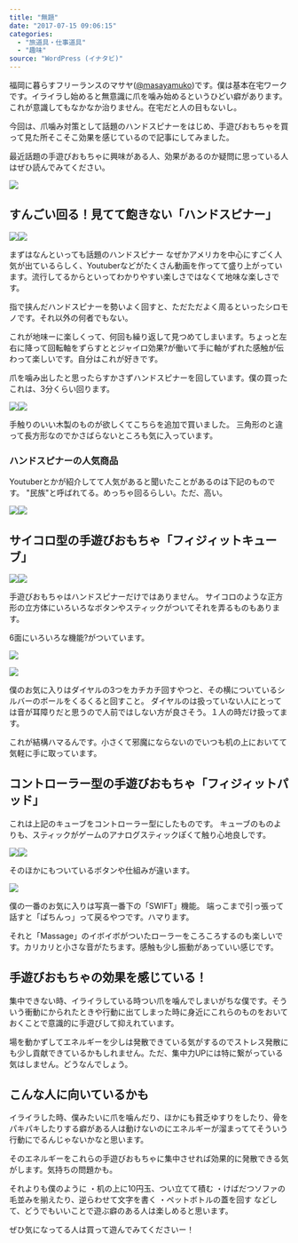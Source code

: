 ```yaml
---
title: "無題"
date: "2017-07-15 09:06:15"
categories:
  - "旅道具・仕事道具"
  - "趣味"
source: "WordPress (イナタビ)"
---
```


福岡に暮らすフリーランスのマサヤ([@masayamuko](https://twitter.com/MasayaMuko))です。僕は基本在宅ワークです。イライラし始めると無意識に爪を噛み始めるというひどい癖があります。これが意識してもなかなか治りません。在宅だと人の目もないし。

今回は、爪噛み対策として話題のハンドスピナーをはじめ、手遊びおもちゃを買って見た所そこそこ効果を感じているので記事にしてみました。

最近話題の手遊びおもちゃに興味がある人、効果があるのか疑問に思っている人はぜひ読んでみてください。

![](https://masayamuko.com/wp/wp-content/uploads/2017/07/写真-2017-06-30-19-56-29.jpg)
## すんごい回る！見てて飽きない「ハンドスピナー」
[![](//ws-fe.amazon-adsystem.com/widgets/q?_encoding=UTF8&ASIN=B06XRDTWTN&Format=_SL250_&ID=AsinImage&MarketPlace=JP&ServiceVersion=20070822&WS=1&tag=msymk-22)](https://www.amazon.co.jp/gp/product/B06XRDTWTN/ref=as_li_ss_il?ie=UTF8&psc=1&linkCode=li3&tag=msymk-22&linkId=1321dccf0a53a3a680e46b2bc0ef4d5a)![](https://ir-jp.amazon-adsystem.com/e/ir?t=msymk-22&l=li3&o=9&a=B06XRDTWTN)

まずはなんといっても話題のハンドスピナー
なぜかアメリカを中心にすごく人気が出ているらしく、Youtuberなどがたくさん動画を作ってて盛り上がっています。流行してるからといってわかりやすい楽しさではなくて地味な楽しさです。

指で挟んだハンドスピナーを勢いよく回すと、ただただよく周るといったシロモノです。それ以外の何者でもない。

これが地味ーに楽しくって、何回も繰り返して見つめてしまいます。ちょっと左右に降って回転軸をずらすととジャイロ効果?が働いて手に軸がずれた感触が伝わって楽しいです。自分はこれが好きです。

爪を噛み出したと思ったらすかさずハンドスピナーを回しています。僕の買ったこれは、3分くらい回ります。

[![](//ws-fe.amazon-adsystem.com/widgets/q?_encoding=UTF8&ASIN=B01MZBAYUD&Format=_SL250_&ID=AsinImage&MarketPlace=JP&ServiceVersion=20070822&WS=1&tag=msymk-22)](https://www.amazon.co.jp/gp/product/B01MZBAYUD/ref=as_li_ss_il?ie=UTF8&psc=1&linkCode=li3&tag=msymk-22&linkId=7636702c33dc9a55a0087e196df3ad50)![](https://ir-jp.amazon-adsystem.com/e/ir?t=msymk-22&l=li3&o=9&a=B01MZBAYUD)

手触りのいい木製のものが欲しくてこちらを追加で買いました。
三角形のと違って長方形なのでかさばらないところも気に入っています。
### ハンドスピナーの人気商品
Youtuberとかが紹介してて人気があると聞いたことがあるのは下記のものです。
"民族"と呼ばれてる。めっちゃ回るらしい。ただ、高い。

[![](//ws-fe.amazon-adsystem.com/widgets/q?_encoding=UTF8&ASIN=B06XW3Q4GD&Format=_SL250_&ID=AsinImage&MarketPlace=JP&ServiceVersion=20070822&WS=1&tag=msymk-22)](https://www.amazon.co.jp/MixMart-Spinner-Fidget-%E3%83%8F%E3%83%B3%E3%83%89%E3%82%B9%E3%83%94%E3%83%8A%E3%83%BC-%E3%82%BB%E3%83%A9%E3%83%9F%E3%83%83%E3%82%AF%E3%81%AE%E3%83%9C%E3%83%BC%E3%83%AB%E3%83%99%E3%82%A2%E3%83%AA%E3%83%B3%E3%82%B0/dp/B06XW3Q4GD/ref=as_li_ss_il?s=toys&ie=UTF8&qid=1495622918&sr=1-14&keywords=%E3%83%8F%E3%83%B3%E3%83%89%E3%82%B9%E3%83%94%E3%83%8A%E3%83%BC&linkCode=li3&tag=msymk-22&linkId=482dd45b6f54a8a3b52ebee39fa08a85)![](https://ir-jp.amazon-adsystem.com/e/ir?t=msymk-22&l=li3&o=9&a=B06XW3Q4GD)
## サイコロ型の手遊びおもちゃ「フィジィットキューブ」
[![](//ws-fe.amazon-adsystem.com/widgets/q?_encoding=UTF8&ASIN=B06XGBLH8P&Format=_SL250_&ID=AsinImage&MarketPlace=JP&ServiceVersion=20070822&WS=1&tag=msymk-22)](https://www.amazon.co.jp/Tepoinn-%E3%82%B9%E3%83%88%E3%83%AC%E3%82%B9%E8%A7%A3%E6%B6%88%E3%82%AD%E3%83%A5%E3%83%BC%E3%83%96-%E3%83%AB%E3%83%BC%E3%83%93%E3%83%83%E3%82%AF%E3%82%AD%E3%83%A5%E3%83%BC%E3%83%96-%E3%82%AF%E3%83%AA%E3%82%B9%E3%83%9E%E3%82%B9%E3%82%AE%E3%83%95%E3%83%88-%E3%83%9D%E3%82%B1%E3%83%83%E3%83%88%E3%82%B2%E3%83%BC%E3%83%A0/dp/B06XGBLH8P/ref=as_li_ss_il?s=toys&ie=UTF8&qid=1499924284&sr=1-1&keywords=%E3%83%95%E3%82%A3%E3%82%B8%E3%83%83%E3%83%88%E3%82%AD%E3%83%A5%E3%83%BC%E3%83%96&linkCode=li3&tag=msymk-22&linkId=d4abb0e3f36924dc3329f4f2a0e9b722)![](https://ir-jp.amazon-adsystem.com/e/ir?t=msymk-22&l=li3&o=9&a=B06XGBLH8P)

手遊びおもちゃはハンドスピナーだけではありません。
サイコロのような正方形の立方体にいろいろなボタンやスティックがついてそれを弄るものもあります。

6面にいろいろな機能?がついています。

![](https://masayamuko.com/wp/wp-content/uploads/2017/07/9XHbYykaTW2M._UX300_TTW_.jpg)

![](https://masayamuko.com/wp/wp-content/uploads/2017/07/OizKEvHTS2y._UX300_TTW_.jpg)

僕のお気に入りはダイヤルの3つをカチカチ回すやつと、その横についているシルバーのボールをくるくると回すこと。
ダイヤルのは扱っていない人にとっては音が耳障りだと思うので人前ではしない方が良さそう。１人の時だけ扱ってます。

これが結構ハマるんです。小さくて邪魔にならないのでいつも机の上においてて気軽に手に取っています。
## コントローラー型の手遊びおもちゃ「フィジィットパッド」
これは上記のキューブをコントローラー型にしたものです。
キューブのものよりも、スティックがゲームのアナログスティックぽくて触り心地良しです。

[![](//ws-fe.amazon-adsystem.com/widgets/q?_encoding=UTF8&ASIN=B071JJPH1J&Format=_SL250_&ID=AsinImage&MarketPlace=JP&ServiceVersion=20070822&WS=1&tag=msymk-22)](https://www.amazon.co.jp/gp/product/B071JJPH1J/ref=as_li_ss_il?ie=UTF8&th=1&linkCode=li3&tag=msymk-22&linkId=9cac7d703ef94920a4984aed4455e02a)![](https://ir-jp.amazon-adsystem.com/e/ir?t=msymk-22&l=li3&o=9&a=B071JJPH1J)

そのほかにもついているボタンや仕組みが違います。

![](https://masayamuko.com/wp/wp-content/uploads/2017/07/61gOL7DIL._SL1000_.jpg)

僕の一番のお気に入りは写真一番下の「SWIFT」機能。
端っこまで引っ張って話すと「ぱちんっ」って戻るやつです。ハマります。

それと「Massage」のイボイボがついたローラーをころころするのも楽しいです。カリカリと小さな音がたちます。感触も少し振動があっていい感じです。
## 手遊びおもちゃの効果を感じている！
集中できない時、イライラしている時つい爪を噛んでしまいがちな僕です。そういう衝動にかられたときや行動に出てしまった時に身近にこれらのものをおいておくことで意識的に手遊びして抑えれています。

場を動かずしてエネルギーを少しは発散できている気がするのでストレス発散にも少し貢献できているかもしれません。ただ、集中力UPには特に繋がっている気はしません。どうなんでしょう。
## こんな人に向いているかも
イライラした時、僕みたいに爪を噛んだり、ほかにも貧乏ゆすりをしたり、骨をパキパキしたりする癖がある人は動けないのにエネルギーが溜まっててそういう行動にでるんじゃないかなと思います。

そのエネルギーをこれらの手遊びおもちゃに集中させれば効果的に発散できる気がします。気持ちの問題かも。

それよりも僕のように
・机の上に10円玉、つい立てて積む
・けばだつソファの毛並みを揃えたり、逆らわせて文字を書く
・ペットボトルの蓋を回す
などして、どうでもいいことで遊ぶ癖のある人は楽しめると思います。

ぜひ気になってる人は買って遊んでみてくださいー！